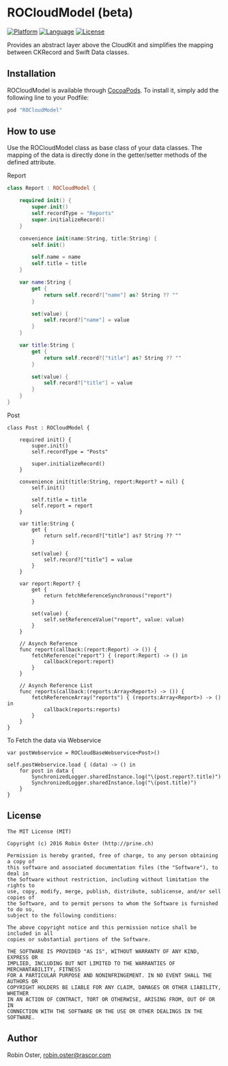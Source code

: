 # ROCloudModel (beta)
[![Platform](http://img.shields.io/badge/platform-ios-blue.svg?style=flat
             )](https://developer.apple.com/iphone/index.action)
[![Language](http://img.shields.io/badge/language-swift-brightgreen.svg?style=flat
             )](https://developer.apple.com/swift)
[![License](http://img.shields.io/badge/license-MIT-lightgrey.svg?style=flat
            )](http://mit-license.org)

Provides an abstract layer above the CloudKit and simplifies the mapping between CKRecord and Swift Data classes.

## Installation

ROCloudModel is available through [CocoaPods](http://cocoapods.org). To install
it, simply add the following line to your Podfile:

```ruby
pod "ROCloudModel"
```

## How to use
Use the ROCloudModel class as base class of your data classes. The mapping of the data is directly done in the getter/setter methods of the defined attribute.

Report
```Swift
class Report : ROCloudModel {

    required init() {
        super.init()
        self.recordType = "Reports"
        super.initializeRecord()
    }

    convenience init(name:String, title:String) {
        self.init()

        self.name = name
        self.title = title
    }

    var name:String {
        get {
            return self.record?["name"] as? String ?? ""
        }

        set(value) {
            self.record?["name"] = value
        }
    }

    var title:String {
        get {
            return self.record?["title"] as? String ?? ""
        }

        set(value) {
            self.record?["title"] = value
        }
    }
}
```

Post
```
class Post : ROCloudModel {
    
    required init() {
        super.init()
        self.recordType = "Posts"
        
        super.initializeRecord()
    }
    
    convenience init(title:String, report:Report? = nil) {
        self.init()
        
        self.title = title
        self.report = report
    }
    
    var title:String {
        get {
            return self.record?["title"] as? String ?? ""
        }
        
        set(value) {
            self.record?["title"] = value
        }
    }
    
    var report:Report? {
        get {
            return fetchReferenceSynchronous("report")
        }
        
        set(value) {
            self.setReferenceValue("report", value: value)
        }
    }
   
    // Asynch Reference
    func report(callback:(report:Report) -> ()) {
        fetchReference("report") { (report:Report) -> () in
            callback(report:report)
        }
    }
    
    // Asynch Reference List
    func reports(callback:(reports:Array<Report>) -> ()) {
        fetchReferenceArray("reports") { (reports:Array<Report>) -> () in
            callback(reports:reports)
        }
    }
}
```

To Fetch the data via Webservice
```
var postWebservice = ROCloudBaseWebservice<Post>()

self.postWebservice.load { (data) -> () in
    for post in data {
        SynchronizedLogger.sharedInstance.log("\(post.report?.title)")
        SynchronizedLogger.sharedInstance.log("\(post.title)")
    }
}
```


## License

```
The MIT License (MIT)

Copyright (c) 2016 Robin Oster (http://prine.ch)

Permission is hereby granted, free of charge, to any person obtaining a copy of
this software and associated documentation files (the "Software"), to deal in
the Software without restriction, including without limitation the rights to
use, copy, modify, merge, publish, distribute, sublicense, and/or sell copies of
the Software, and to permit persons to whom the Software is furnished to do so,
subject to the following conditions:

The above copyright notice and this permission notice shall be included in all
copies or substantial portions of the Software.

THE SOFTWARE IS PROVIDED "AS IS", WITHOUT WARRANTY OF ANY KIND, EXPRESS OR
IMPLIED, INCLUDING BUT NOT LIMITED TO THE WARRANTIES OF MERCHANTABILITY, FITNESS
FOR A PARTICULAR PURPOSE AND NONINFRINGEMENT. IN NO EVENT SHALL THE AUTHORS OR
COPYRIGHT HOLDERS BE LIABLE FOR ANY CLAIM, DAMAGES OR OTHER LIABILITY, WHETHER
IN AN ACTION OF CONTRACT, TORT OR OTHERWISE, ARISING FROM, OUT OF OR IN
CONNECTION WITH THE SOFTWARE OR THE USE OR OTHER DEALINGS IN THE SOFTWARE.
```

## Author

Robin Oster, robin.oster@rascor.com
